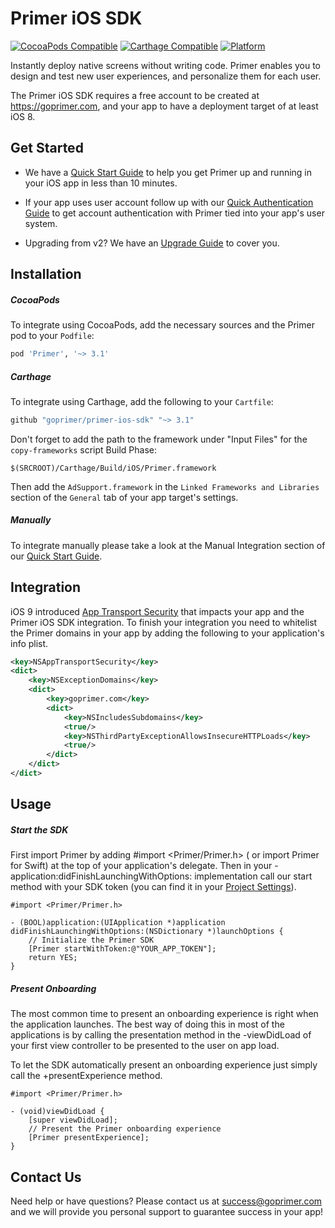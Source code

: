 # Primer iOS SDK

[![CocoaPods Compatible](https://img.shields.io/badge/CocoaPods-3.1.1-5BA7E9.svg?style=flat)](https://cocoapods.org)
[![Carthage Compatible](https://img.shields.io/badge/Carthage-Compatible-4BC51D.svg?style=flat)](https://github.com/Carthage/Carthage)
[![Platform](https://img.shields.io/badge/Platform-iOS-lightgrey.svg?style=flat)]()

Instantly deploy native screens without writing code. Primer enables you to design and test new user experiences, and personalize them for each user.

The Primer iOS SDK requires a free account to be created at https://goprimer.com, and your app to have a deployment target of at least iOS 8.

## Get Started

* We have a [Quick Start Guide](http://docs.goprimer.com/docs/quick-start) to help you get Primer up and running in your iOS app in less than 10 minutes.

* If your app uses user account follow up with our [Quick Authentication Guide](http://docs.goprimer.com/docs/quick-authentication-guide) to get account authentication with Primer tied into your app's user system.

* Upgrading from v2? We have an [Upgrade Guide](http://docs.goprimer.com/docs/upgrade-guide) to cover you.

## Installation

##### CocoaPods

To integrate using CocoaPods, add the necessary sources and the Primer pod to your `Podfile`:

```ruby
pod 'Primer', '~> 3.1'
```

##### Carthage

To integrate using Carthage, add the following to your `Cartfile`:

```ruby
github "goprimer/primer-ios-sdk" "~> 3.1"
```

Don't forget to add the path to the framework under "Input Files" for the `copy-frameworks` script Build Phase:

```
$(SRCROOT)/Carthage/Build/iOS/Primer.framework
```

Then add the `AdSupport.framework` in the `Linked Frameworks and Libraries` section of the `General` tab of your app target's settings.

##### Manually

To integrate manually please take a look at the Manual Integration section of our [Quick Start Guide](http://docs.goprimer.com/docs/quick-start).

## Integration

iOS 9 introduced [App Transport Security](https://developer.apple.com/library/prerelease/ios/technotes/App-Transport-Security-Technote/) that impacts your app and the Primer iOS SDK integration. To finish your integration you need to whitelist the Primer domains in your app by adding the following to your application's info plist.

```xml
<key>NSAppTransportSecurity</key>
<dict>
    <key>NSExceptionDomains</key>
    <dict>
        <key>goprimer.com</key>
        <dict>
            <key>NSIncludesSubdomains</key>
            <true/>
            <key>NSThirdPartyExceptionAllowsInsecureHTTPLoads</key>
            <true/>
        </dict>
    </dict>
</dict>
```

## Usage

##### Start the SDK
First import Primer by adding #import <Primer/Primer.h> ( or import Primer for Swift) at the top of your application's delegate. Then in your -application:didFinishLaunchingWithOptions: implementation call our start method with your SDK token (you can find it in your [Project Settings](http://goprimer.com/dashboard#/project//edit)).

```objc
#import <Primer/Primer.h>

- (BOOL)application:(UIApplication *)application
didFinishLaunchingWithOptions:(NSDictionary *)launchOptions {
    // Initialize the Primer SDK
    [Primer startWithToken:@"YOUR_APP_TOKEN"];
    return YES;
}
```

##### Present Onboarding

The most common time to present an onboarding experience is right when the application launches. The best way of doing this in most of the applications is by calling the presentation method in the -viewDidLoad of your first view controller to be presented to the user on app load.

To let the SDK automatically present an onboarding experience just simply call the +presentExperience method.

```objc
#import <Primer/Primer.h>
  
- (void)viewDidLoad {
    [super viewDidLoad];
    // Present the Primer onboarding experience
    [Primer presentExperience];
}
```

## Contact Us

Need help or have questions? Please contact us at success@goprimer.com and we will provide you personal support to guarantee success in your app!
